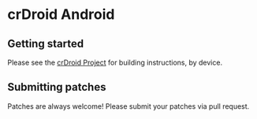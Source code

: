 crDroid Android
===========

Getting started
---------------

Please see the [crDroid Project](https://github.com/crdroidandroid/android/blob/12.1/README.mkdn) for building instructions, by device.


Submitting patches
------------------
Patches are always welcome! Please submit your patches via pull request.
